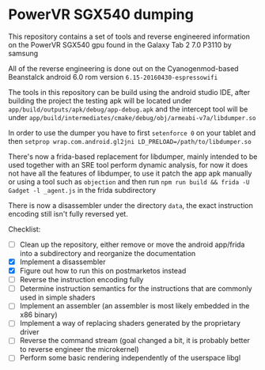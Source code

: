 PowerVR SGX540 dumping
=========
This repository contains a set of tools and reverse engineered information on the PowerVR SGX540 gpu found in the Galaxy Tab 2 7.0 P3110 by samsung


All of the reverse engineering is done out on the Cyanogenmod-based Beanstalck android 6.0 rom version `6.15-20160430-espressowifi`

The tools in this repository can be build using the android studio IDE, after building the project the testing apk will be located under `app/build/outputs/apk/debug/app-debug.apk` and the intercept tool will be under `app/build/intermediates/cmake/debug/obj/armeabi-v7a/libdumper.so`

In order to use the dumper you have to first `setenforce 0` on your tablet and then `setprop wrap.com.android.gl2jni LD_PRELOAD=/path/to/libdumper.so`

There's now a frida-based replacement for libdumper, mainly intended to be used together with an SRE tool perform dynamic analysis, for now it does not have all the features of libdumper, to use it
patch the app apk manually or using a tool such as `objection` and then run `npm run build && frida -U Gadget -l _agent.js` in the frida subdirectory

There is now a disassembler under the directory `data`, the exact instruction encoding still isn't fully reversed yet.

Checklist:

- [ ] Clean up the repository, either remove or move the android app/frida into a subdirectory and reorganize the documentation
- [x] Implement a disassembler
- [x] Figure out how to run this on postmarketos instead
- [ ] Reverse the instruction encoding fully
- [ ] Determine instruction semantics for the instructions that are commonly used in simple shaders
- [ ] Implement an assembler (an assembler is most likely embedded in the x86 binary)
- [ ] Implement a way of replacing shaders generated by the proprietary driver
- [ ] Reverse the command stream (goal changed a bit, it is probably better to reverse engineer the microkernel)
- [ ] Perform some basic rendering independently of the userspace libgl
